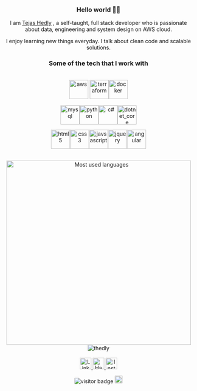  

<div width="350px" align="center">
  
### Hello world 👋🌐  

I am [Tejas Hedly]("https://tejashedly.dev") , a self-taught, full stack developer who is passionate about data, engineering and system design on AWS cloud. 

I enjoy learning new things everyday. I talk about clean code and scalable solutions.
<br/>
<h3>Some of the tech that I work with</h3><br/>

<img height="50px" src="https://github-profile-icons.s3.ap-south-1.amazonaws.com/AWS.png" alt="aws" />
<img height="50px" src="https://github-profile-icons.s3.ap-south-1.amazonaws.com/Terraform.png" alt="terraform" /><img height="50px" src="https://github-profile-icons.s3.ap-south-1.amazonaws.com/Docker.png" alt="docker" />

<img height="50px" src="https://github-profile-icons.s3.ap-south-1.amazonaws.com/MySQL.png" alt="mysql" /><img height="50px" src="https://github-profile-icons.s3.ap-south-1.amazonaws.com/python.png" alt="python" /><img height="50px" src="https://github-profile-icons.s3.ap-south-1.amazonaws.com/C%23.png" alt="c#" /><img height="50px" src="https://github-profile-icons.s3.ap-south-1.amazonaws.com/dotnet_core.png" alt="dotnet_core" />
 
<img height="50px" src="https://github-profile-icons.s3.ap-south-1.amazonaws.com/HTML5.png" alt="html5" /><img height="50px" src="https://github-profile-icons.s3.ap-south-1.amazonaws.com/CSS3.png" alt="css3" /><img height="50px" src="https://github-profile-icons.s3.ap-south-1.amazonaws.com/Javascript.png" alt="javsascript" /><img height="50px" src="https://github-profile-icons.s3.ap-south-1.amazonaws.com/Jquery.png" alt="jquery" /><img height="50px" src="https://github-profile-icons.s3.ap-south-1.amazonaws.com/Angular.png" alt="angular" />

<br/>
<img width="485" src="https://github-readme-stats.vercel.app/api/top-langs/?username=thedly"  alt="Most used languages"/>
<img src="https://github-readme-stats.vercel.app/api?username=thedly&show_icons=true&count_private=true" alt="thedly" />

<br/>
<br/>
<a href="https://www.linkedin.com/in/tejas-hedly">
  <img alt="Linkedin" height="30px" src="https://github-profile-icons.s3.ap-south-1.amazonaws.com/Linkedin.png" />
</a>
<a href="https://www.hackerrank.com/tejas_hedly">
  <img alt="Hackerrank" height="30px" src="https://github-profile-icons.s3.ap-south-1.amazonaws.com/Hackerrank.png" />
</a>
<a href="https://www.instagram.com/tejas_hedly">
  <img alt="Instagram" height="30px" src="https://github-profile-icons.s3.ap-south-1.amazonaws.com/Instagram.png" />
</a>

<br>


![visitor badge](https://visitor-badge.glitch.me/badge?page_id=thedly.visitor-badge) 
<a href="https://tejashedly.dev"><img height="20px" src="https://github-profile-icons.s3.ap-south-1.amazonaws.com/logo.png" alt="logo" /></a>

</div>


